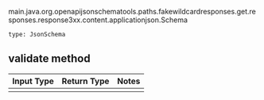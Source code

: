 main.java.org.openapijsonschematools.paths.fakewildcardresponses.get.responses.response3xx.content.applicationjson.Schema
```
type: JsonSchema
```

## validate method
Input Type | Return Type | Notes
------------ | ------------- | -------------
 |  |
